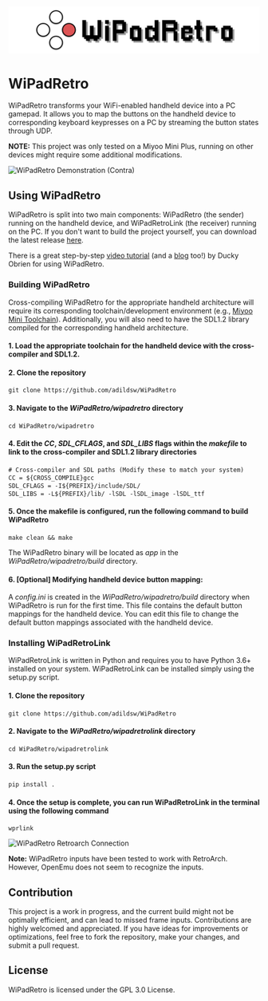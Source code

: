 ![WiPadRetro](./images/banner.png)

# WiPadRetro

WiPadRetro transforms your WiFi-enabled handheld device into a PC gamepad. It allows you to map the buttons on the handheld device to corresponding keyboard keypresses on a PC by streaming the button states through UDP. 

**NOTE:** This project was only tested on a Miyoo Mini Plus, running on other devices might require some additional modifications.

![WiPadRetro Demonstration (Contra)](./images/gameplay.gif)

## Using WiPadRetro

WiPadRetro is split into two main components: WiPadRetro (the sender) running on the handheld device, and WiPadRetroLink (the receiver) running on the PC. If you don't want to build the project yourself, you can download the latest release [here](https://github.com/adildsw/WiPadRetro/releases). 

There is a great step-by-step [video tutorial](https://www.youtube.com/watch?v=f6jmf9e7bEA) (and a [blog](https://duckyobrien.com/2024/04/02/how-to-use-your-miyoo-mini-plus-as-a-controller/) too!) by Ducky Obrien for using WiPadRetro.

### Building WiPadRetro
Cross-compiling WiPadRetro for the appropriate handheld architecture will require its corresponding toolchain/development environment (e.g., [Miyoo Mini Toolchain](https://github.com/MiyooMini/union-toolchain)). Additionally, you will also need to have the SDL1.2 library compiled for the corresponding handheld architecture.

#### 1. Load the appropriate toolchain for the handheld device with the cross-compiler and SDL1.2.

#### 2. Clone the repository
```
git clone https://github.com/adildsw/WiPadRetro
```

#### 3. Navigate to the *WiPadRetro/wipadretro* directory
```
cd WiPadRetro/wipadretro
``` 

#### 4. Edit the *CC*, *SDL_CFLAGS*, and *SDL_LIBS* flags within the *makefile* to link to the cross-compiler and SDL1.2 library directories
```
# Cross-compiler and SDL paths (Modify these to match your system)
CC = ${CROSS_COMPILE}gcc
SDL_CFLAGS = -I${PREFIX}/include/SDL/
SDL_LIBS = -L${PREFIX}/lib/ -lSDL -lSDL_image -lSDL_ttf
```

#### 5. Once the makefile is configured, run the following command to build WiPadRetro
```
make clean && make
```
The WiPadRetro binary will be located as *app* in the *WiPadRetro/wipadretro/build* directory.

#### 6. [Optional] Modifying handheld device button mapping:
A *config.ini* is created in the *WiPadRetro/wipadretro/build* directory when WiPadRetro is run for the first time. This file contains the default button mappings for the handheld device. You can edit this file to change the default button mappings associated with the handheld device.

### Installing WiPadRetroLink
WiPadRetroLink is written in Python and requires you to have Python 3.6+ installed on your system. WiPadRetroLink can be installed simply using the setup.py script.

#### 1. Clone the repository
```
git clone https://github.com/adildsw/WiPadRetro
```
#### 2. Navigate to the *WiPadRetro/wipadretrolink* directory
```
cd WiPadRetro/wipadretrolink
``` 
#### 3. Run the setup.py script
```
pip install .
```
#### 4. Once the setup is complete, you can run WiPadRetroLink in the terminal using the following command
```
wprlink
```

![WiPadRetro Retroarch Connection](./images/retroarch.gif)

**Note:** WiPadRetro inputs have been tested to work with RetroArch. However, OpenEmu does not seem to recognize the inputs.

## Contribution

This project is a work in progress, and the current build might not be optimally efficient, and can lead to missed frame inputs. Contributions are highly welcomed and appreciated. If you have ideas for improvements or optimizations, feel free to fork the repository, make your changes, and submit a pull request.


## License

WiPadRetro is licensed under the GPL 3.0 License.
